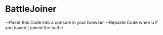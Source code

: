 # BattleJoiner
--Paste this Code into a console in your browser
--Repaste Code when u if you haven't joined the battle
